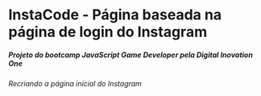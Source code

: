 # InstaCode - Página baseada na página de login do Instagram

##### Projeto do bootcamp JavaScript Game Developer pela Digital Inovation One

###### Recriando a página inicial do Instagram
